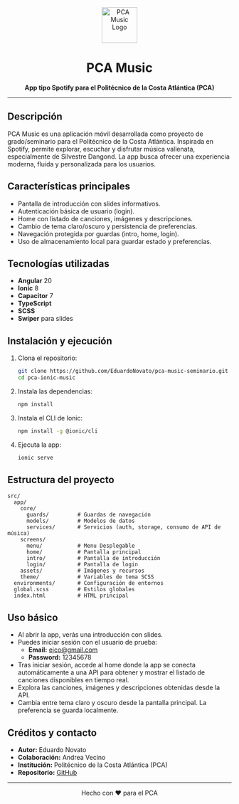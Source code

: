 <div align="center">
  <img src="https://pca.edu.co/wp/wp-content/uploads/2025/05/nuevo-logo-pca-web.jpg" width="80" alt="PCA Music Logo" />
  
  # PCA Music
  
  **App tipo Spotify para el Politécnico de la Costa Atlántica (PCA)**
</div>

---

## Descripción

PCA Music es una aplicación móvil desarrollada como proyecto de grado/seminario para el Politécnico de la Costa Atlántica. Inspirada en Spotify, permite explorar, escuchar y disfrutar música vallenata, especialmente de Silvestre Dangond. La app busca ofrecer una experiencia moderna, fluida y personalizada para los usuarios.

## Características principales

- Pantalla de introducción con slides informativos.
- Autenticación básica de usuario (login).
- Home con listado de canciones, imágenes y descripciones.
- Cambio de tema claro/oscuro y persistencia de preferencias.
- Navegación protegida por guardas (intro, home, login).
- Uso de almacenamiento local para guardar estado y preferencias.

## Tecnologías utilizadas

- **Angular** 20
- **Ionic** 8
- **Capacitor** 7
- **TypeScript**
- **SCSS**
- **Swiper** para slides

## Instalación y ejecución

1. Clona el repositorio:
    ```bash
    git clone https://github.com/EduardoNovato/pca-music-seminario.git
    cd pca-ionic-music
    ```
2. Instala las dependencias:
    ```bash
    npm install
    ```
3. Instala el CLI de Ionic:

    ```bash
    npm install -g @ionic/cli
    ```

3. Ejecuta la app:
    ```bash
    ionic serve
    ```

## Estructura del proyecto

```
src/
  app/
    core/
      guards/         # Guardas de navegación
      models/         # Modelos de datos
      services/       # Servicios (auth, storage, consumo de API de música)
    screens/
      menu/           # Menu Desplegable
      home/           # Pantalla principal
      intro/          # Pantalla de introducción
      login/          # Pantalla de login
    assets/           # Imágenes y recursos
    theme/            # Variables de tema SCSS
  environments/       # Configuración de entornos
  global.scss         # Estilos globales
  index.html          # HTML principal
```

## Uso básico

- Al abrir la app, verás una introducción con slides.
- Puedes iniciar sesión con el usuario de prueba:
   - **Email:** ejco@gmail.com
   - **Password:** 12345678
- Tras iniciar sesión, accede al home donde la app se conecta automáticamente a una API para obtener y mostrar el listado de canciones disponibles en tiempo real.
- Explora las canciones, imágenes y descripciones obtenidas desde la API.
- Cambia entre tema claro y oscuro desde la pantalla principal. La preferencia se guarda localmente.

## Créditos y contacto

- **Autor:** Eduardo Novato
- **Colaboración:** Andrea Vecino
- **Institución:** Politécnico de la Costa Atlántica (PCA)
- **Repositorio:** [GitHub](https://github.com/EduardoNovato/pca-music-seminario)

---

<div align="center">
  Hecho con ❤️ para el PCA
</div>
